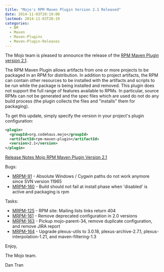 ```yaml
---
title: "Mojo's RPM Maven Plugin Version 2.1 Released"
date: 2014-11-03T20:19:00
lastmod: 2014-11-03T20:19
categories:
  - BM
  - Maven
  - Maven-Plugins
  - Maven-Plugin-Releases
---
```

The Mojo team is pleased to announce the release of the 
[RPM Maven Plugin version 2.1](http://mojo.codehaus.org/rpm-maven-plugin/).

The RPM Maven Plugin allows artifacts from one or more projects to be
packaged in an RPM for distribution. In addition to project artifacts, the
RPM can contain other resources to be installed with the artifacts and
scripts to be run while the package is being installed and removed. This
plugin does not support the full range of features available to RPMs. In
particular, source RPMs can not be generated and the spec files which are
used do not do any build process (the plugin collects the files and
"installs" them for packaging).


To get this update, simply specify the version in your project's plugin
configuration:

```xml
<plugin>
  <groupId>org.codehaus.mojo</groupId>
  <artifactId>rpm-maven-plugin</artifactId>
  <version>2.1</version>
</plugin>
```

<!-- more -->

[Release Notes Mojo RPM Maven Plugin Version 2.1](http://jira.codehaus.org/secure/ReleaseNote.jspa?projectId=11970&version=20367)

Bugs:

 * [MRPM-91](https://issues.apache.org/jira/browse/MRPM-91) - Absolute Windows / Cygwin paths do not work anymore since SVN version 11965
 * [MRPM-160](https://issues.apache.org/jira/browse/MRPM-160) - Build should not fail at install phase when 'disabled' is active and packaging is rpm

Tasks:

 * [MRPM-125](https://issues.apache.org/jira/browse/MRPM-125) - RPM site: Mailing lists links return 404
 * [MRPM-161](https://issues.apache.org/jira/browse/MRPM-161) - Remove deprecated configuration in 2.0 versions
 * [MRPM-163](https://issues.apache.org/jira/browse/MRPM-163) - Pickup mojo-parent-34, remove duplicate configuration, and remove JIRA report
 * [MRPM-164](https://issues.apache.org/jira/browse/MRPM-164) - Upgrade plexus-utils to 3.0.18, plexus-archive-2.7.1, plexus-interpolation-1.21, and maven-filtering-1.3


Enjoy,

The Mojo team.

Dan Tran
